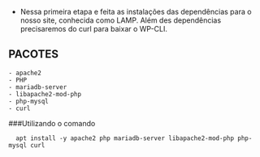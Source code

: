 -  Nessa primeira etapa e feita as instalações das dependências para o nosso site, conhecida como LAMP. Além des dependências precisaremos do curl para baixar o WP-CLI.

## PACOTES
 	- apache2
 	- PHP
 	- mariadb-server
 	- libapache2-mod-php
 	- php-mysql
	- curl
    

###Utilizando o comando

      apt install -y apache2 php mariadb-server libapache2-mod-php php-mysql curl 